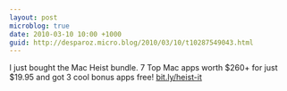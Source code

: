 ```yaml
---
layout: post
microblog: true
date: 2010-03-10 10:00 +1000
guid: http://desparoz.micro.blog/2010/03/10/t10287549043.html
---
```

I just bought the Mac Heist bundle. 7 Top Mac apps worth $260+ for just $19.95 and got 3 cool bonus apps free! [bit.ly/heist-it](http://bit.ly/heist-it)
